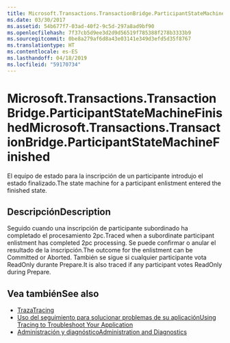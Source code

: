 ```yaml
---
title: Microsoft.Transactions.TransactionBridge.ParticipantStateMachineFinished
ms.date: 03/30/2017
ms.assetid: 54b677f7-03ad-40f2-9c5d-297a8ad9bf90
ms.openlocfilehash: 7f37cb5d9ee3d2d9d56519f785388f278b3333b9
ms.sourcegitcommit: 0be8a279af6d8a43e03141e349d3efd5d35f8767
ms.translationtype: HT
ms.contentlocale: es-ES
ms.lasthandoff: 04/18/2019
ms.locfileid: "59170734"
---
```

# <a name="microsofttransactionstransactionbridgeparticipantstatemachinefinished"></a><span data-ttu-id="7e5e2-102">Microsoft.Transactions.TransactionBridge.ParticipantStateMachineFinished</span><span class="sxs-lookup"><span data-stu-id="7e5e2-102">Microsoft.Transactions.TransactionBridge.ParticipantStateMachineFinished</span></span>
<span data-ttu-id="7e5e2-103">El equipo de estado para la inscripción de un participante introdujo el estado finalizado.</span><span class="sxs-lookup"><span data-stu-id="7e5e2-103">The state machine for a participant enlistment entered the finished state.</span></span>  
  
## <a name="description"></a><span data-ttu-id="7e5e2-104">Descripción</span><span class="sxs-lookup"><span data-stu-id="7e5e2-104">Description</span></span>  
 <span data-ttu-id="7e5e2-105">Seguido cuando una inscripción de participante subordinado ha completado el procesamiento 2pc.</span><span class="sxs-lookup"><span data-stu-id="7e5e2-105">Traced when a subordinate participant enlistment has completed 2pc processing.</span></span> <span data-ttu-id="7e5e2-106">Se puede confirmar o anular el resultado de la inscripción.</span><span class="sxs-lookup"><span data-stu-id="7e5e2-106">The outcome for the enlistment can be Committed or Aborted.</span></span> <span data-ttu-id="7e5e2-107">También se sigue si cualquier participante vota ReadOnly durante Prepare.</span><span class="sxs-lookup"><span data-stu-id="7e5e2-107">It is also traced if any participant votes ReadOnly during Prepare.</span></span>  
  
## <a name="see-also"></a><span data-ttu-id="7e5e2-108">Vea también</span><span class="sxs-lookup"><span data-stu-id="7e5e2-108">See also</span></span>

- [<span data-ttu-id="7e5e2-109">Traza</span><span class="sxs-lookup"><span data-stu-id="7e5e2-109">Tracing</span></span>](../../../../../docs/framework/wcf/diagnostics/tracing/index.md)
- [<span data-ttu-id="7e5e2-110">Uso del seguimiento para solucionar problemas de su aplicación</span><span class="sxs-lookup"><span data-stu-id="7e5e2-110">Using Tracing to Troubleshoot Your Application</span></span>](../../../../../docs/framework/wcf/diagnostics/tracing/using-tracing-to-troubleshoot-your-application.md)
- [<span data-ttu-id="7e5e2-111">Administración y diagnóstico</span><span class="sxs-lookup"><span data-stu-id="7e5e2-111">Administration and Diagnostics</span></span>](../../../../../docs/framework/wcf/diagnostics/index.md)
